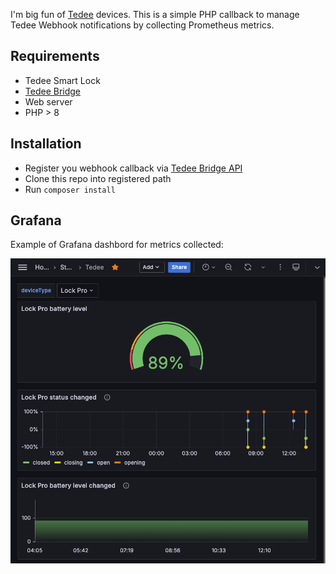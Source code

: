 I'm big fun of [Tedee](https://tedee.com/) devices.
This is a simple PHP callback to manage Tedee Webhook notifications by collecting Prometheus metrics.

## Requirements
- Tedee Smart Lock
- [Tedee Bridge](https://tedee.com/product-info/tedee-bridge/)
- Web server
- PHP > 8

## Installation
- Register you webhook callback via [Tedee Bridge API](https://docs.tedee.com/bridge-api) 
- Clone this repo into registered path
- Run `composer install`

## Grafana
Example of Grafana dashbord for metrics collected:

![img.png](img.png)